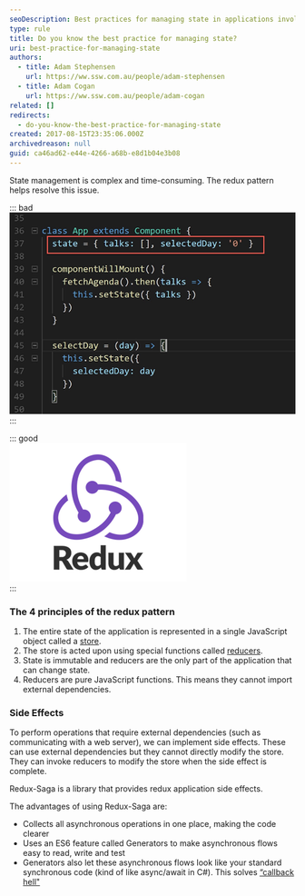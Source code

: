```yaml
---
seoDescription: Best practices for managing state in applications involve using the Redux pattern, which ensures a single source of truth and provides predictable behavior.
type: rule
title: Do you know the best practice for managing state?
uri: best-practice-for-managing-state
authors:
  - title: Adam Stephensen
    url: https://ww.ssw.com.au/people/adam-stephensen
  - title: Adam Cogan
    url: https://ww.ssw.com.au/people/adam-cogan
related: []
redirects:
  - do-you-know-the-best-practice-for-managing-state
created: 2017-08-15T23:35:06.000Z
archivedreason: null
guid: ca46ad62-e44e-4266-a68b-e8d1b04e3b08
---
```


State management is complex and time-consuming. The redux pattern helps resolve this issue.

<!--endintro-->

::: bad  
![Figure: Bad example - Maintaining state on individual components](maintaining-state.png)  
:::

::: good  
![Figure: Good example - use the redux pattern](redux-logo.png)  
:::

### The 4 principles of the redux pattern

1. The entire state of the application is represented in a single JavaScript object called a [store](https://redux.js.org/docs/basics/Store.html).
2. The store is acted upon using special functions called [reducers](https://redux.js.org/docs/basics/Reducers.html).
3. State is immutable and reducers are the only part of the application that can change state.
4. Reducers are pure JavaScript functions. This means they cannot import external dependencies.

### Side Effects

To perform operations that require external dependencies (such as communicating with a web server), we can implement side effects. These can use external dependencies but they cannot directly modify the store. They can invoke reducers to modify the store when the side effect is complete.

Redux-Saga is a library that provides redux application side effects.

The advantages of using Redux-Saga are:

* Collects all asynchronous operations in one place, making the code clearer
* Uses an ES6 feature called Generators to make asynchronous flows easy to read, write and test
* Generators also let these asynchronous flows look like your standard synchronous code (kind of like async/await in C#). This solves [“callback hell"](https://en.wiktionary.org/wiki/callback_hell)
